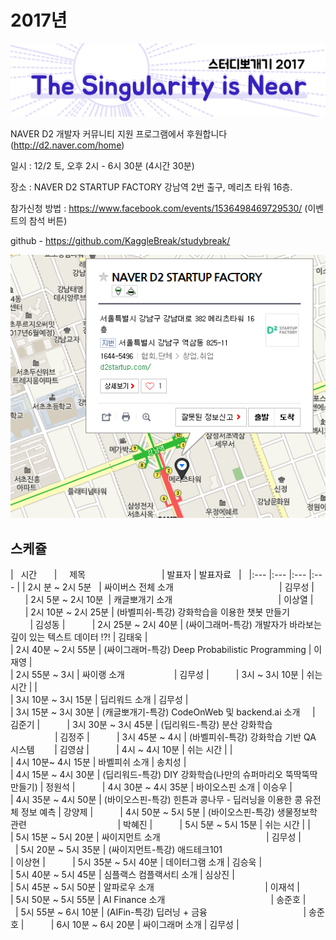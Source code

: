 # 2017년

![](img/title.png)

 NAVER D2 개발자 커뮤니티 지원 프로그램에서 후원합니다(http://d2.naver.com/home)
 
 일시 : 12/2 토, 오후 2시 - 6시 30분 (4시간 30분)
 
 장소 : NAVER D2 STARTUP FACTORY
       강남역 2번 출구, 메리츠 타워 16층.
 
 참가신청 방법 : https://www.facebook.com/events/1536498469729530/  (이벤트의 참석 버튼)
  
 github - https://github.com/KaggleBreak/studybreak/
 
![](img/d2.png)

## 스케쥴

|    시간        |      제목                                | 발표자  |  발표자료   |  
|:---	        |:---	                                  |:---	    |:---	 |
| 2시 분 ~ 2시 5분    | 싸이버스 전체 소개                                            | 김무성 |           
| 2시 5분 ~ 2시 10분  | 캐글뽀개기 소개                                            | 이상열 |           
| 2시 10분 ~ 2시 25분 | (바벨피쉬-특강) 강화학습을 이용한 챗봇 만들기                       | 김성동 |           
| 2시 25분 ~ 2시 40분 | (싸이그래머-특강) 개발자가 바라보는 깊이 있는 텍스트 데이터 !?!       | 김태욱 |           
| 2시 40분 ~ 2시 55분  | (싸이그래머-특강) Deep Probabilistic Programming                      | 이재영 |           
| 2시 55분 ~ 3시  | 싸이랭 소개                     | 김무성 |           
| 3시 ~ 3시 10분  | 쉬는 시간                                                  |          |           
| 3시 10분 ~ 3시 15분 | 딥리워드 소개                                              | 김무성 |           
| 3시 15분 ~ 3시 30분 | (캐글뽀개기-특강) CodeOnWeb 및 backend.ai 소개     | 김준기 |           
| 3시 30분 ~ 3시 45분 | (딥리워드-특강) 분산 강화학습                                       | 김정주 |           
| 3시 45분 ~ 4시 | (바벨피쉬-특강) 강화학습 기반 QA 시스템         | 김영삼 |           
| 4시 ~ 4시 10분  | 쉬는 시간                                                  |          |           
| 4시 10분~ 4시 15분  | 바벨피쉬 소개                                              | 송치성 |           
| 4시 15분 ~ 4시 30분 | (딥리워드-특강) DIY 강화학습(나만의 슈퍼마리오 뚝딱뚝딱 만들기) | 정원석 |           
| 4시 30분 ~ 4시 35분 | 바이오스핀 소개                                            | 이승우 |           
| 4시 35분 ~ 4시 50분 | (바이오스핀-특강) 힌튼과 콩나무 - 딥러닝을 이용한 콩 유전체 정보 예측 | 강양제 |           
| 4시 50분 ~ 5시 5분 | (바이오스핀-특강) 생물정보학 관련                                     | 박혜진 |           
| 5시 5분 ~ 5시 15분 | 쉬는 시간                                                  |          |           
| 5시 15분 ~ 5시 20분 | 싸이지먼트 소개                                            | 김무성 |           
| 5시 20분 ~ 5시 35분 | (싸이지먼트-특강) 애드테크101                                         | 이상현 |           
| 5시 35분 ~ 5시 40분 | 데이터그램 소개                                            | 김승욱 |           
| 5시 40분 ~ 5시 45분 | 심플랙스 컴플랙서티 소개                                   | 심상진 |           
| 5시 45분 ~ 5시 50분 | 알파로우 소개                                              | 이재석 |          
| 5시 50분 ~ 5시 55분 | AI Finance 소개                                            | 송준호 |           
| 5시 55분 ~ 6시 10분 | (AIFin-특강) 딥러닝 + 금융                                       | 송준호 |           
| 6시 10분 ~ 6시 20분 | 싸이그래머 소개                                            | 김무성 |           
